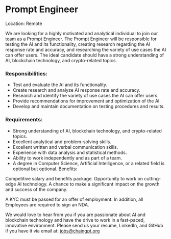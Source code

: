 # Prompt Engineer

Location: Remote

We are looking for a highly motivated and analytical individual to join our team as a Prompt Engineer. The Prompt Engineer will be responsible for testing the AI and its functionality, creating research regarding the AI response rate and accuracy, and researching the variety of use cases the AI can offer users. The ideal candidate should have a strong understanding of AI, blockchain technology, and crypto-related topics.

### Responsibilities:

* Test and evaluate the AI and its functionality.
* Create research and analyze AI response rate and accuracy.
* Research and identify the variety of use cases the AI can offer users.
* Provide recommendations for improvement and optimization of the AI.
* Develop and maintain documentation on testing procedures and results.

### Requirements:

* Strong understanding of AI, blockchain technology, and crypto-related topics.
* Excellent analytical and problem-solving skills.
* Excellent written and verbal communication skills.
* Experience with data analysis and statistical methods.
* Ability to work independently and as part of a team.
* A degree in Computer Science, Artificial Intelligence, or a related field is optional but optional. Benefits:

Competitive salary and benefits package. Opportunity to work on cutting-edge AI technology. A chance to make a significant impact on the growth and success of the company.

A KYC must be passed for an offer of employment. In addition, all Employees are required to sign an NDA.

We would love to hear from you if you are passionate about AI and blockchain technology and have the drive to work in a fast-paced, innovative environment. Please send us your resume, LinkedIn, and GitHub if you have it via email at: jobs@chaingpt.org
